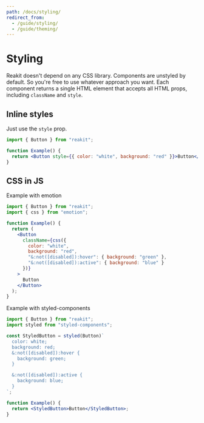 ```yaml
---
path: /docs/styling/
redirect_from:
  - /guide/styling/
  - /guide/theming/
---
```


# Styling

Reakit doesn't depend on any CSS library. Components are unstyled by default. So you're free to use whatever approach you want. Each component returns a single HTML element that accepts all HTML props, including `className` and `style`.

<carbon-ad></carbon-ad>

## Inline styles

Just use the `style` prop.

```jsx
import { Button } from "reakit";

function Example() {
  return <Button style={{ color: "white", background: "red" }}>Button</Button>;
}
```

## CSS in JS

Example with emotion

```jsx
import { Button } from "reakit";
import { css } from "emotion";

function Example() {
  return (
    <Button
      className={css({
        color: "white",
        background: "red",
        "&:not([disabled]):hover": { background: "green" },
        "&:not([disabled]):active": { background: "blue" }
      })}
    >
      Button
    </Button>
  );
}
```

Example with styled-components

```jsx
import { Button } from "reakit";
import styled from "styled-components";

const StyledButton = styled(Button)`
  color: white;
  background: red;
  &:not([disabled]):hover {
    background: green;
  }

  &:not([disabled]):active {
    background: blue;
  }
`;

function Example() {
  return <StyledButton>Button</StyledButton>;
}
```
